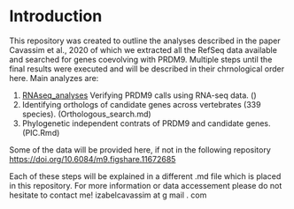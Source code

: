 Introduction
============

This repository was created to outline the analyses described in the paper Cavassim et al., 2020 of which we extracted all the RefSeq data available and searched for genes coevolving with PRDM9. Multiple steps until the final results were executed and will be described in their chrnological order here. 
Main analyzes are: 
1. [RNAseq_analyses](./RNAseq_analyses.md) Verifying PRDM9 calls using RNA-seq data. ()
2. Identifying orthologs of candidate genes across vertebrates (339 species). (Orthologous_search.md)
3. Phylogenetic independent contrats of PRDM9 and candidate genes. (PIC.Rmd)

Some of the data will be provided here, if not in the following repository https://doi.org/10.6084/m9.figshare.11672685

Each of these steps will be explained in a different .md file which is placed in this repository.
For more information or data accessement please do not hesitate to contact me! izabelcavassim at g mail . com
